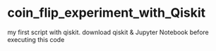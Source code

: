 # coin_flip_experiment_with_Qiskit
 my first script with qiskit.
 download qiskit & Jupyter Notebook before executing this code
